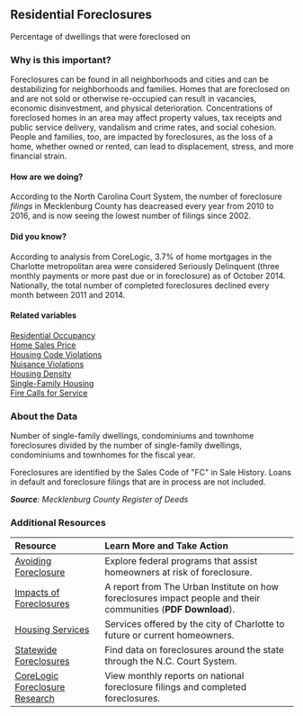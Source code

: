 ## Residential Foreclosures
Percentage of dwellings that were foreclosed on

### Why is this important?
Foreclosures can be found in all neighborhoods and cities and can be destabilizing for neighborhoods and families. Homes that are foreclosed on and are not sold or otherwise re-occupied can result in vacancies, economic disinvestment, and physical deterioration. Concentrations of foreclosed homes in an area may affect property values, tax receipts and public service delivery, vandalism and crime rates, and social cohesion. People and families, too, are impacted by foreclosures, as the loss of a home, whether owned or rented, can lead to displacement, stress, and more financial strain. 

#### How are we doing?
According to the North Carolina Court System, the number of foreclosure *filings* in Mecklenburg County has deacreased every year from 2010 to 2016, and is now seeing the lowest number of filings since 2002.

#### Did you know?
According to analysis from CoreLogic, 3.7% of home mortgages in the Charlotte metropolitan area were considered Seriously Delinquent (three monthly payments or more past due or in foreclosure) as of October 2014. Nationally, the total number of completed foreclosures declined every month between 2011 and 2014. 

#### Related variables
<a href="javascript:void(0)" onclick="model.metricId = 'm31'">Residential Occupancy</a>  
<a href="javascript:void(0)" onclick="model.metricId = 'm76'">Home Sales Price</a>   
<a href="javascript:void(0)" onclick="model.metricId = 'm68'">Housing Code Violations</a>  
<a href="javascript:void(0)" onclick="model.metricId = 'm32'">Nuisance Violations</a>  
<a href="javascript:void(0)" onclick="model.metricId = 'm5'">Housing Density</a>  
<a href="javascript:void(0)" onclick="model.metricId = 'm30'">Single-Family Housing</a>  
<a href="javascript:void(0)" onclick="model.metricId = 'm78'">Fire Calls for Service</a>  

### About the Data
Number of single-family dwellings, condominiums and townhome foreclosures divided by the number of single-family dwellings, condominiums and townhomes for the fiscal year. 

Foreclosures are identified by the Sales Code of "FC" in Sale History. Loans in default and foreclosure filings that are in process are not included.

_**Source**: Mecklenburg County Register of Deeds_

### Additional Resources
|Resource | Learn More and Take Action | 
|:--- | :--- |
|[Avoiding Foreclosure](http://portal.hud.gov/hudportal/HUD?src=/topics/avoiding_foreclosure)| Explore federal programs that assist homeowners at risk of foreclosure.
|[Impacts of Foreclosures](http://www.urban.org/uploadedpdf/411909_impact_of_forclosures.pdf)| A report from The Urban Institute on how foreclosures impact people and their communities (**PDF Download**).
|[Housing Services](http://charlottenc.gov/NBS/Housing/Pages/default.aspx)|Services offered by the city of Charlotte to future or current homeowners.
|[Statewide Foreclosures](http://www.nccourts.org/Citizens/SRPlanning/Statistics/Default.asp)| Find data on foreclosures around the state through the N.C. Court System.
|[CoreLogic Foreclosure Research](http://www.corelogic.com/about-us/researchtrends/national-foreclosure-report.aspx#) |View monthly reports on national foreclosure filings and completed foreclosures.